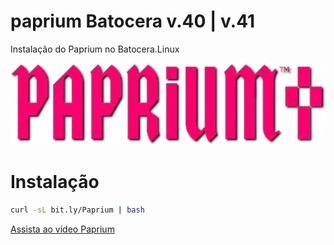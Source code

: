 # paprium Batocera v.40 | v.41
Instalação do Paprium no Batocera.Linux

<img src="https://github.com/JeversonDiasSilva/paprium/raw/main/resources/images/Paprium-marquee.png" alt="Paprium Marquee" />

# Instalação

```bash
curl -sL bit.ly/Paprium | bash
```

[Assista ao vídeo Paprium](https://github.com/JeversonDiasSilva/paprium/raw/main/resources/videos/Paprium-video.mp4)
